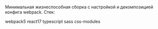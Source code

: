 Минимальная жизнеспособная сборка с настройкой и декомпозицией конфига webpack. Стек:

webpack5
react17
typescript
sass
css-modules
